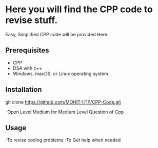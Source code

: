 # Here you will find the CPP code to revise stuff.
<p> Easy, Simplified CPP code will be provided Here.</p>

## Prerequisites
- CPP  
- DSA with c++ 
- Windows, macOS, or Linux operating system


## Installation 

git clone https://github.com/MOHIT-IITP/CPP-Code.git

-Open Level:Medium for Medium Level Question of Cpp


## Usage

-To revise coding problems 
-To Get help when needed